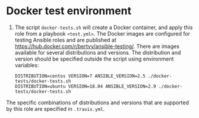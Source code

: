 # Docker test environment

1. The script `docker-tests.sh` will create a Docker container, and apply this role from a playbook `<test.yml>`. The Docker images are configured for testing Ansible roles and are published at <https://hub.docker.com/r/bertvv/ansible-testing/>. There are images available for several distributions and versions. The distribution and version should be specified outside the script using environment variables:
    ```
    DISTRIBUTION=centos VERSION=7 ANSIBLE_VERSION=2.5 ./docker-tests/docker-tests.sh
    DISTRIBUTION=ubuntu VERSION=18.04 ANSIBLE_VERSION=2.9 ./docker-tests/docker-tests.sh
    ```
The specific combinations of distributions and versions that are supported by this role are specified in `.travis.yml`.
